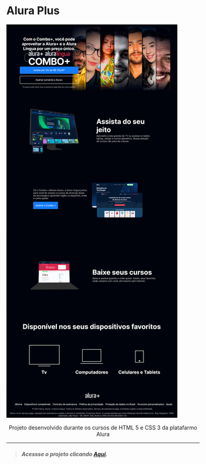 # Alura Plus

![Página do Aura Plus](https://github.com/rogerioplacides/alura-plus/blob/main/img/alura-plus-projeto.png)

<div align="center">
    Projeto desenvolvido durante os cursos de HTML 5 e CSS 3 da platafarmo Alura
</div>

***
>##### Acessse o projeto clicando [Aqui](https://alura-plus-kappa-three.vercel.app/). 
